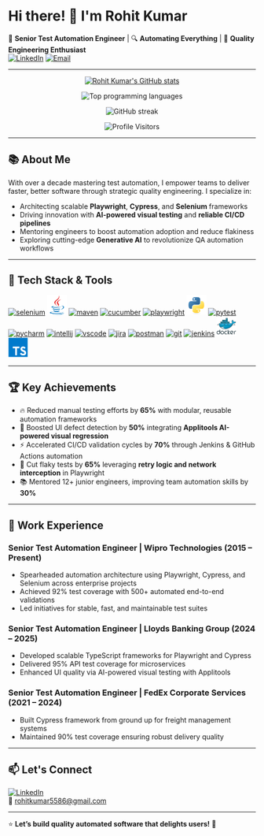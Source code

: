# Hi there! 👋 I'm Rohit Kumar

🚀 **Senior Test Automation Engineer** | 🔍 **Automating Everything** | 🎯 **Quality Engineering Enthusiast**  
[![LinkedIn](https://img.shields.io/badge/LinkedIn-Rohit%20Kumar-blue?style=flat-square&logo=linkedin&logoColor=white)](https://www.linkedin.com/in/rohit-kumar-engineer/) [![Email](https://img.shields.io/badge/Email-rohitkumar5586@gmail.com-c14438?style=flat-square&logo=gmail&logoColor=white)](mailto:rohitkumar5586@gmail.com)

---

<!-- GitHub stats -->
<p align="center">
  <a href="https://github.com/ROHITKUMAR59">
    <img src="https://github-readme-stats.vercel.app/api?username=ROHITKUMAR59&show_icons=true&count_private=true&theme=radical" alt="Rohit Kumar's GitHub stats" />
  </a>
</p>

<!-- Top Languages -->
<p align="center">
  <img src="https://github-readme-stats.vercel.app/api/top-langs/?username=ROHITKUMAR59&layout=compact&theme=radical" alt="Top programming languages"/>
</p>

<!-- GitHub Streak -->
<p align="center">
  <img src="https://github-readme-streak-stats.herokuapp.com/?user=ROHITKUMAR59&theme=radical" alt="GitHub streak"/>
</p>

<!-- Visitor Count -->
<p align="center">
  <img src="https://visitor-badge.laobi.icu/badge?page_id=ROHITKUMAR59" alt="Profile Visitors" />
</p>

---

## 📚 About Me

With over a decade mastering test automation, I empower teams to deliver faster, better software through strategic quality engineering. I specialize in:

- Architecting scalable **Playwright**, **Cypress**, and **Selenium** frameworks  
- Driving innovation with **AI-powered visual testing** and **reliable CI/CD pipelines**  
- Mentoring engineers to boost automation adoption and reduce flakiness  
- Exploring cutting-edge **Generative AI** to revolutionize QA automation workflows

---

## 🔧 Tech Stack & Tools

<p align="left">
    <a href="https://www.selenium.dev" target="_blank" rel="noopener noreferrer"><img src="https://avatars.githubusercontent.com/u/983927?s=200&v=4" alt="selenium" width="40" height="40"/></a>
    <a href="https://www.java.com" target="_blank" rel="noopener noreferrer"><img src="https://raw.githubusercontent.com/devicons/devicon/master/icons/java/java-original.svg" alt="java" width="40" height="40"/></a>
    <a href="https://maven.apache.org/" target="_blank" rel="noopener noreferrer"><img src="https://upload.wikimedia.org/wikipedia/commons/5/52/Apache_Maven_logo.svg" alt="maven" width="70" height="30"/></a>
    <a href="https://cucumber.io/" target="_blank" rel="noopener noreferrer"><img src="https://cdn.worldvectorlogo.com/logos/cucumber.svg" alt="cucumber" width="40" height="40"/></a>
    <a href="https://playwright.dev/" target="_blank" rel="noopener noreferrer"><img src="https://playwright.dev/img/playwright-logo.svg" alt="playwright" width="40" height="40"/></a>
    <a href="https://www.python.org/" target="_blank" rel="noopener noreferrer"><img src="https://raw.githubusercontent.com/devicons/devicon/master/icons/python/python-original.svg" alt="python" width="40" height="40"/></a>
    <a href="https://docs.pytest.org/" target="_blank" rel="noopener noreferrer"><img src="https://docs.pytest.org/en/7.1.x/_static/pytest_logo_curves.svg" alt="pytest" width="40" height="40"/></a>
    <a href="https://www.jetbrains.com/pycharm/" target="_blank" rel="noopener noreferrer"><img src="https://cdn.worldvectorlogo.com/logos/pycharm-1.svg" alt="pycharm" width="80" height="40"/></a>
    <a href="https://www.jetbrains.com/idea/" target="_blank" rel="noopener noreferrer"><img src="https://upload.wikimedia.org/wikipedia/commons/9/9c/IntelliJ_IDEA_Icon.svg" alt="intellij" width="40" height="40"/></a>
    <a href="https://code.visualstudio.com/" target="_blank" rel="noopener noreferrer"><img src="https://upload.wikimedia.org/wikipedia/commons/thumb/9/9a/Visual_Studio_Code_1.35_icon.svg/768px-Visual_Studio_Code_1.35_icon.svg.png" alt="vscode" width="40" height="40"/></a>
    <a href="https://www.atlassian.com/software/jira" target="_blank" rel="noopener noreferrer"><img src="https://cdn.worldvectorlogo.com/logos/jira-3.svg" alt="jira" width="40" height="40"/></a>
    <a href="https://postman.com" target="_blank" rel="noopener noreferrer"><img src="https://www.vectorlogo.zone/logos/getpostman/getpostman-icon.svg" alt="postman" width="40" height="40"/></a>
    <a href="https://git-scm.com/" target="_blank" rel="noopener noreferrer"><img src="https://www.vectorlogo.zone/logos/git-scm/git-scm-icon.svg" alt="git" width="40" height="40"/></a>
    <a href="https://www.jenkins.io" target="_blank" rel="noopener noreferrer"><img src="https://www.vectorlogo.zone/logos/jenkins/jenkins-icon.svg" alt="jenkins" width="40" height="40"/></a>
    <a href="https://www.docker.com/" target="_blank" rel="noopener noreferrer"><img src="https://raw.githubusercontent.com/devicons/devicon/master/icons/docker/docker-original-wordmark.svg" alt="docker" width="40" height="40"/></a>
    <a href="https://www.typescriptlang.org/" target="_blank" rel="noopener noreferrer"><img src="https://raw.githubusercontent.com/devicons/devicon/master/icons/typescript/typescript-original.svg" alt="typescript" width="40" height="40"/></a>
</p>

---

## 🏆 Key Achievements

- 🔥 Reduced manual testing efforts by **65%** with modular, reusable automation frameworks  
- 🤖 Boosted UI defect detection by **50%** integrating **Applitools AI-powered visual regression**  
- ⚡ Accelerated CI/CD validation cycles by **70%** through Jenkins & GitHub Actions automation  
- 🎯 Cut flaky tests by **65%** leveraging **retry logic and network interception** in Playwright  
- 📚 Mentored 12+ junior engineers, improving team automation skills by **30%**

---

## 💼 Work Experience

### Senior Test Automation Engineer | Wipro Technologies (2015 – Present)  
- Spearheaded automation architecture using Playwright, Cypress, and Selenium across enterprise projects  
- Achieved 92% test coverage with 500+ automated end-to-end validations  
- Led initiatives for stable, fast, and maintainable test suites  

### Senior Test Automation Engineer | Lloyds Banking Group (2024 – 2025)  
- Developed scalable TypeScript frameworks for Playwright and Cypress  
- Delivered 95% API test coverage for microservices  
- Enhanced UI quality via AI-powered visual testing with Applitools  

### Senior Test Automation Engineer | FedEx Corporate Services (2021 – 2024)  
- Built Cypress framework from ground up for freight management systems  
- Maintained 90% test coverage ensuring robust delivery quality  

---

## 📫 Let's Connect

[![LinkedIn](https://img.shields.io/badge/LinkedIn-Rohit%20Kumar-blue?style=flat-square&logo=linkedin&logoColor=white)](https://www.linkedin.com/in/rohit-kumar-engineer/)  
📧 rohitkumar5586@gmail.com  

---

⭐ **Let’s build quality automated software that delights users!** 🚀

